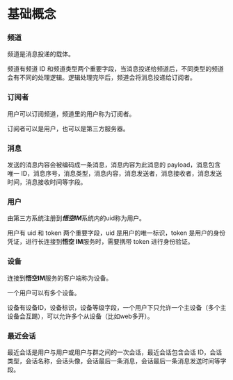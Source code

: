 # 基础概念

### 频道

频道是消息投递的载体。

频道有频道 ID 和频道类型两个重要字段，当消息投递给频道后，不同类型的频道会有不同的处理逻辑。逻辑处理完毕后，频道会将消息投递给订阅者。

### 订阅者

用户可以订阅频道，频道里的用户称为订阅者。

订阅者可以是用户，也可以是第三方服务器。

### 消息

发送的消息内容会被编码成一条消息，消息内容为此消息的 payload，消息包含唯一 ID，消息序号，消息类型，消息内容，消息发送者，消息接收者，消息发送时间，消息接收时间等字段。

### 用户

由第三方系统注册到***悟空IM***系统内的uid称为用户。

用户有 uid 和 token 两个重要字段，uid 是用户的唯一标识，token 是用户的身份凭证，进行长连接到**悟空 IM**服务时，需要携带 token 进行身份验证。

### 设备

连接到**悟空IM**服务的客户端称为设备。

一个用户可以有多个设备。

设备有设备ID，设备标识，设备等级字段，一个用户下只允许一个主设备（多个主设备会互踢），可以允许多个从设备（比如web多开）。

### 最近会话

最近会话是用户与用户或用户与群之间的一次会话，最近会话包含会话 ID，会话类型，会话名称，会话头像，会话最后一条消息，会话最后一条消息发送时间等字段。

